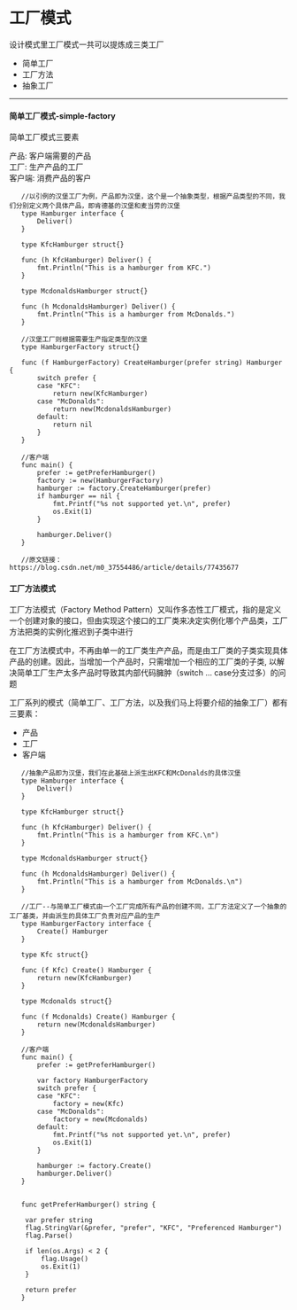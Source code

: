# 工厂模式

设计模式里工厂模式一共可以提炼成三类工厂    
* 简单工厂   
* 工厂方法   
* 抽象工厂

---------- 
#### 简单工厂模式-simple-factory

简单工厂模式三要素

产品: 客户端需要的产品    
工厂: 生产产品的工厂     
客户端: 消费产品的客户

```gotemplate
   //以引例的汉堡工厂为例，产品即为汉堡，这个是一个抽象类型，根据产品类型的不同，我们分别定义两个具体产品，即肯德基的汉堡和麦当劳的汉堡
   type Hamburger interface {
       Deliver()
   }
   
   type KfcHamburger struct{}
   
   func (h KfcHamburger) Deliver() {
       fmt.Println("This is a hamburger from KFC.")
   }
   
   type McdonaldsHamburger struct{}
   
   func (h McdonaldsHamburger) Deliver() {
       fmt.Println("This is a hamburger from McDonalds.")
   }
   
   //汉堡工厂则根据需要生产指定类型的汉堡
   type HamburgerFactory struct{}
   
   func (f HamburgerFactory) CreateHamburger(prefer string) Hamburger {
       switch prefer {
       case "KFC":
           return new(KfcHamburger)
       case "McDonalds":
           return new(McdonaldsHamburger)
       default:
           return nil
       }
   }
   
   //客户端
   func main() {
       prefer := getPreferHamburger()
       factory := new(HamburgerFactory)
       hamburger := factory.CreateHamburger(prefer)
       if hamburger == nil {
           fmt.Printf("%s not supported yet.\n", prefer)
           os.Exit(1)
       }
   
       hamburger.Deliver()
   }
   
   //原文链接：https://blog.csdn.net/m0_37554486/article/details/77435677
```

#### 工厂方法模式

工厂方法模式（Factory Method Pattern）又叫作多态性工厂模式，指的是定义一个创建对象的接口，但由实现这个接口的工厂类来决定实例化哪个产品类，工厂方法把类的实例化推迟到子类中进行  

在工厂方法模式中，不再由单一的工厂类生产产品，而是由工厂类的子类实现具体产品的创建。因此，当增加一个产品时，只需增加一个相应的工厂类的子类, 以解决简单工厂生产太多产品时导致其内部代码臃肿（switch … case分支过多）的问题

工厂系列的模式（简单工厂、工厂方法，以及我们马上将要介绍的抽象工厂）都有三要素：
- 产品
- 工厂
- 客户端

```gotemplate
   //抽象产品即为汉堡，我们在此基础上派生出KFC和McDonalds的具体汉堡
   type Hamburger interface {
       Deliver()
   }
   
   type KfcHamburger struct{}
   
   func (h KfcHamburger) Deliver() {
       fmt.Println("This is a hamburger from KFC.\n")
   }
   
   type McdonaldsHamburger struct{}
   
   func (h McdonaldsHamburger) Deliver() {
       fmt.Println("This is a hamburger from McDonalds.\n")
   }
   
   //工厂--与简单工厂模式由一个工厂完成所有产品的创建不同，工厂方法定义了一个抽象的工厂基类，并由派生的具体工厂负责对应产品的生产
   type HamburgerFactory interface {
       Create() Hamburger
   }
   
   type Kfc struct{}
   
   func (f Kfc) Create() Hamburger {
       return new(KfcHamburger)
   }
   
   type Mcdonalds struct{}
   
   func (f Mcdonalds) Create() Hamburger {
       return new(McdonaldsHamburger)
   }
   
   //客户端
   func main() {
       prefer := getPreferHamburger()
   
       var factory HamburgerFactory
       switch prefer {
       case "KFC":
           factory = new(Kfc)
       case "McDonalds":
           factory = new(Mcdonalds)
       default:
           fmt.Printf("%s not supported yet.\n", prefer)
           os.Exit(1)
       }
   
       hamburger := factory.Create()
       hamburger.Deliver()
   }
   
   
   func getPreferHamburger() string {
   
   	var prefer string
   	flag.StringVar(&prefer, "prefer", "KFC", "Preferenced Hamburger")
   	flag.Parse()
   
   	if len(os.Args) < 2 {
   		flag.Usage()
   		os.Exit(1)
   	}
   
   	return prefer
   }
```


